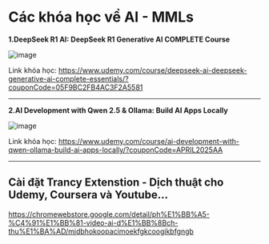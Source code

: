 # Các khóa học về AI - MMLs
**1.DeepSeek R1 AI: DeepSeek R1 Generative AI COMPLETE Course**

![image](https://github.com/user-attachments/assets/5cbe5160-d36a-486a-93fa-8a5fa6051659)

Link khóa học: https://www.udemy.com/course/deepseek-ai-deepseek-generative-ai-complete-essentials/?couponCode=05F9BC2FB4AC3F2A5581

---

**2.AI Development with Qwen 2.5 & Ollama: Build AI Apps Locally**

![image](https://github.com/user-attachments/assets/5626f93f-295c-4005-9380-ea88f236582b)

Link khóa học: https://www.udemy.com/course/ai-development-with-qwen-ollama-build-ai-apps-locally/?couponCode=APRIL2025AA

---

## Cài đặt Trancy Extenstion - Dịch thuật cho Udemy, Coursera và Youtube...

https://chromewebstore.google.com/detail/ph%E1%BB%A5-%C4%91%E1%BB%81-video-ai-d%E1%BB%8Bch-thu%E1%BA%AD/mjdbhokoopacimoekfgkcoogikbfgngb
